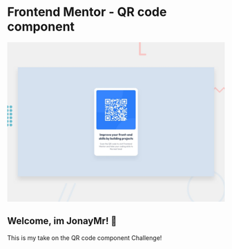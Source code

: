 # Frontend Mentor - QR code component

![Design preview for the QR code component coding challenge](./design/desktop-preview.jpg)

## Welcome, im JonayMr! 👋

This is my take on the QR code component Challenge!

